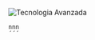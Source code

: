 ![Tecnologia Avanzada](https://suministrosparalaindustria.com/wp-content/uploads/elementor/thumbs/utilidades-de-los-componeentes-electronicos-ql74zdvf3vfu5w4j2y1kx0sj1jxa7pqyk37o4m1rls.jpg)
```
nnn
´´´
